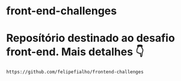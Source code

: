 # front-end-challenges
# Reposítório destinado ao desafio front-end. Mais detalhes 👇
    https://github.com/felipefialho/frontend-challenges
